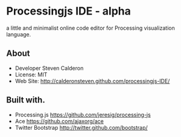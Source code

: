 Processingjs IDE - alpha
=========================
a little and minimalist online code editor for Processing visualization language.

About
--------
* Developer          Steven Calderon
* License:           MIT
* Web Site:          http://calderonsteven.github.com/processingjs-IDE/


Built with.
----------------------
* Processing.js       https://github.com/jeresig/processing-js
* Ace                 https://github.com/ajaxorg/ace
* Twitter Bootstrap   http://twitter.github.com/bootstrap/
